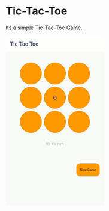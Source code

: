 # Tic-Tac-Toe

Its a simple Tic-Tac-Toe Game.


![Alt Text](https://github.com/Apurba000Biswas/Tic-Tac-Toe/blob/master/Gif/tic-tac-toy-gif.gif)